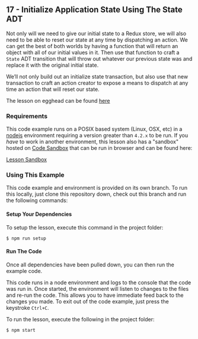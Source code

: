 ## 17 - Initialize Application State Using The State ADT

Not only will we need to give our initial state to a Redux store, we will also
need to be able to reset our state at any time by dispatching an action. We can
get the best of both worlds by having a function that will return an object with
all of our initial values in it. Then use that function to craft a `State` ADT
transition that will throw out whatever our previous state was and replace it
with the original initial state.

We’ll not only build out an initialize state
transaction, but also use that new transaction to craft an action creator to
expose a means to dispatch at any time an action that will reset our state.

The lesson on egghead can be found [here][5]

### Requirements
This code example runs on a POSIX based system (Linux, OSX, etc) in a [nodejs][2] environment
requiring a version greater than `4.2.x` to be run. If you *have* to work in another environment,
this lesson also has a "sandbox" hosted on [Code Sandbox][3] that can be run in browser and can be found
here:

[Lesson Sandbox][4]

### Using This Example
This code example and environment is provided on its own branch. To run this locally, just clone
this repository down, check out this branch and run the following commands:

#### Setup Your Dependencies
To setup the lesson, execute this command in the project folder:

```
$ npm run setup
```

#### Run The Code
Once all dependencies have been pulled down, you can then run the example code.

This code runs in a node environment and logs to the console that the code was run in. Once
started, the environment will listen to changes to the files and re-run the code. This allows
you to have immediate feed back to the changes you made. To exit out of the code example,
just press the keystroke `Ctrl+C`.

To run the lesson, execute the following in the project folder:

```
$ npm start
```

[1]: https://egghead.io/instructors/ian-hofmann-hicks
[2]: https://nodejs.org/
[3]: https://codesandbox.io/

[4]: https://codesandbox.io/s/github/eggheadio-projects/redux-and-the-state-adt/tree/master/17
[5]: https://egghead.io/lessons/redux-initialize-application-state-using-the-state-adt
